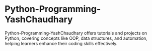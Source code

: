 # Python-Programming-YashChaudhary
Python-Programming-YashChaudhary offers tutorials and projects on Python, covering concepts like OOP, data structures, and automation, helping learners enhance their coding skills effectively.

